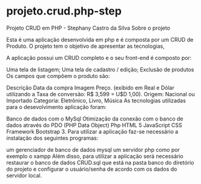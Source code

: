 # projeto.crud.php-step
Projeto CRUD em PHP - Stephany Castro da Silva
Sobre o projeto

Esta é uma aplicação desenvolvida em php e é composta por um CRUD de Produto. O projeto tem o objetivo de apresentar as tecnologias,

A aplicação possui um CRUD completo e o seu front-end é composto por:

Uma tela de listagem;
Uma tela de cadastro / edição;
Exclusão de produtos
Os campos que compõem o produto são:

Descrição
Data da compra
Imagem
Preço. (exibido em Real e Dólar utilizando a Taxa de conversão: R$ 3,599 = U$D 1,00).
Origem: Nacional ou Importado
Categoria: Eletrônico, Livro, Música
As tecnologias utilizadas para o desevolvimento aplicação foram:

Banco de dados com o MySql
Otimização da conexão com o banco de dados através do PDO (PHP Data Object)
Php
HTML 5
JavaScript
CSS
Framework Bootstrap 3.
Para utilizar a aplicação faz-se necessário a instalação dos seguintes programas:

um gerenciador de banco de dados mysql
um servidor php como por exemplo o xampp
Além disso, para utilizar a aplicação será necessário restaurar o banco de dados CRUD.sql que está na pasta banco do diretório do projeto e configurar o usuário/senha de acordo com os dados do servidor local.
